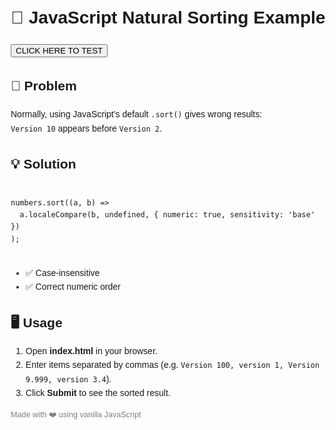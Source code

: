 <body style="font-family: Arial, sans-serif; line-height:1.6; margin: 20px;">
  <link href="https://cdn.jsdelivr.net/npm/bootstrap@5.3.3/dist/css/bootstrap.min.css" rel="stylesheet">

  <h1>📌 JavaScript Natural Sorting Example</h1>
  <a href='https://volodkaly.github.io/Simple_Javascript_sorting/'   class="btn btn-success btn-lg" 
     target="_blank"><button>CLICK HERE TO TEST</button></a>

  <h2>🚀 Problem</h2>
  <p>
    Normally, using JavaScript’s default <code>.sort()</code> gives wrong results:  
    <br><code>Version 10</code> appears before <code>Version 2</code>.
  </p>

  <h2>💡 Solution</h2>
  <pre><code>
numbers.sort((a, b) =>
  a.localeCompare(b, undefined, { numeric: true, sensitivity: 'base' })
);
  </code></pre>
  <ul>
    <li>✅ Case-insensitive</li>
    <li>✅ Correct numeric order</li>
  </ul>

  <h2>🖥️ Usage</h2>
  <ol>
    <li>Open <strong>index.html</strong> in your browser.</li>
    <li>Enter items separated by commas (e.g. <code>Version 100, version 1, Version 9.999, version 3.4</code>).</li>
    <li>Click <strong>Submit</strong> to see the sorted result.</li>
  </ol>

 
  <p style="font-size:0.9em; color:gray;">Made with ❤️ using vanilla JavaScript</p>

</body>
</html>
